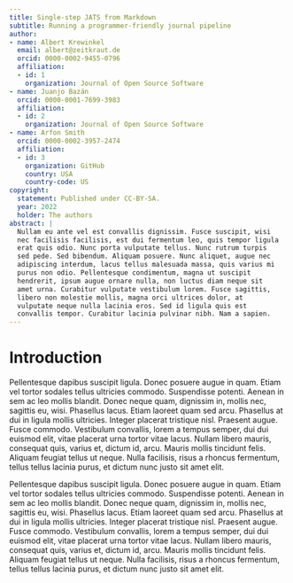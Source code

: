 ```yaml
---
title: Single-step JATS from Markdown
subtitle: Running a programmer-friendly journal pipeline
author:
- name: Albert Krewinkel
  email: albert@zeitkraut.de
  orcid: 0000-0002-9455-0796
  affiliation:
  - id: 1
    organization: Journal of Open Source Software
- name: Juanjo Bazán
  orcid: 0000-0001-7699-3983
  affiliation:
  - id: 2
    organization: Journal of Open Source Software
- name: Arfon Smith
  orcid: 0000-0002-3957-2474
  affiliation:
  - id: 3
    organization: GitHub
    country: USA
    country-code: US
copyright:
  statement: Published under CC-BY-SA.
  year: 2022
  holder: The authors
abstract: |
  Nullam eu ante vel est convallis dignissim. Fusce suscipit, wisi
  nec facilisis facilisis, est dui fermentum leo, quis tempor ligula
  erat quis odio. Nunc porta vulputate tellus. Nunc rutrum turpis
  sed pede. Sed bibendum. Aliquam posuere. Nunc aliquet, augue nec
  adipiscing interdum, lacus tellus malesuada massa, quis varius mi
  purus non odio. Pellentesque condimentum, magna ut suscipit
  hendrerit, ipsum augue ornare nulla, non luctus diam neque sit
  amet urna. Curabitur vulputate vestibulum lorem. Fusce sagittis,
  libero non molestie mollis, magna orci ultrices dolor, at
  vulputate neque nulla lacinia eros. Sed id ligula quis est
  convallis tempor. Curabitur lacinia pulvinar nibh. Nam a sapien.
---
```


# Introduction

Pellentesque dapibus suscipit ligula. Donec posuere augue in quam.
Etiam vel tortor sodales tellus ultricies commodo. Suspendisse
potenti. Aenean in sem ac leo mollis blandit. Donec neque quam,
dignissim in, mollis nec, sagittis eu, wisi. Phasellus lacus. Etiam
laoreet quam sed arcu. Phasellus at dui in ligula mollis ultricies.
Integer placerat tristique nisl. Praesent augue. Fusce commodo.
Vestibulum convallis, lorem a tempus semper, dui dui euismod elit,
vitae placerat urna tortor vitae lacus. Nullam libero mauris,
consequat quis, varius et, dictum id, arcu. Mauris mollis tincidunt
felis. Aliquam feugiat tellus ut neque. Nulla facilisis, risus a
rhoncus fermentum, tellus tellus lacinia purus, et dictum nunc justo
sit amet elit.

Pellentesque dapibus suscipit ligula. Donec posuere augue in quam.
Etiam vel tortor sodales tellus ultricies commodo. Suspendisse
potenti. Aenean in sem ac leo mollis blandit. Donec neque quam,
dignissim in, mollis nec, sagittis eu, wisi. Phasellus lacus. Etiam
laoreet quam sed arcu. Phasellus at dui in ligula mollis ultricies.
Integer placerat tristique nisl. Praesent augue. Fusce commodo.
Vestibulum convallis, lorem a tempus semper, dui dui euismod elit,
vitae placerat urna tortor vitae lacus. Nullam libero mauris,
consequat quis, varius et, dictum id, arcu. Mauris mollis tincidunt
felis. Aliquam feugiat tellus ut neque. Nulla facilisis, risus a
rhoncus fermentum, tellus tellus lacinia purus, et dictum nunc justo
sit amet elit.


